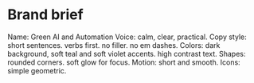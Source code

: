 # Brand brief
Name: Green AI and Automation
Voice: calm, clear, practical.
Copy style: short sentences. verbs first. no filler. no em dashes.
Colors: dark background, soft teal and soft violet accents. high contrast text.
Shapes: rounded corners. soft glow for focus.
Motion: short and smooth.
Icons: simple geometric.

